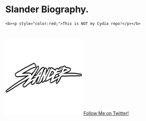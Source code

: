 # Slander Biography.
	<b><p style="color:red;">This is NOT my Cydia repo!</p></b>
#

<img src="CydiaIcon.png">
<a class="btn btn-sm btn-default" href="https://twitter.com/ItzAnki">Follow Me on Twitter!</a>
